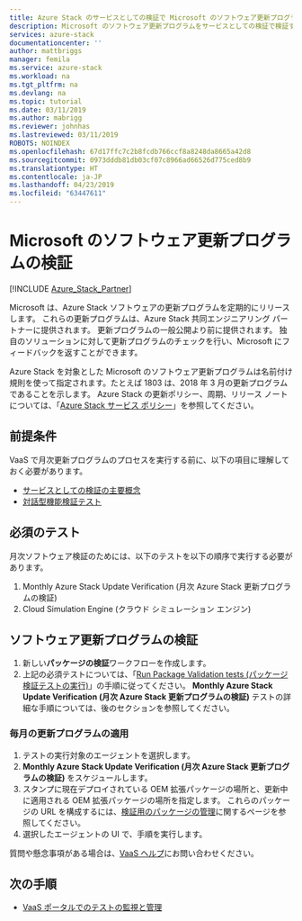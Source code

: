```yaml
---
title: Azure Stack のサービスとしての検証で Microsoft のソフトウェア更新プログラムを検証する | Microsoft Docs
description: Microsoft のソフトウェア更新プログラムをサービスとしての検証で検証する方法について説明します。
services: azure-stack
documentationcenter: ''
author: mattbriggs
manager: femila
ms.service: azure-stack
ms.workload: na
ms.tgt_pltfrm: na
ms.devlang: na
ms.topic: tutorial
ms.date: 03/11/2019
ms.author: mabrigg
ms.reviewer: johnhas
ms.lastreviewed: 03/11/2019
ROBOTS: NOINDEX
ms.openlocfilehash: 67d17ffc7c2b8fcdb766ccf8a8248da8665a42d8
ms.sourcegitcommit: 0973dddb81db03cf07c8966ad66526d775ced8b9
ms.translationtype: HT
ms.contentlocale: ja-JP
ms.lasthandoff: 04/23/2019
ms.locfileid: "63447611"
---
```

# <a name="validate-software-updates-from-microsoft"></a>Microsoft のソフトウェア更新プログラムの検証

[!INCLUDE [Azure_Stack_Partner](./includes/azure-stack-partner-appliesto.md)]

Microsoft は、Azure Stack ソフトウェアの更新プログラムを定期的にリリースします。 これらの更新プログラムは、Azure Stack 共同エンジニアリング パートナーに提供されます。 更新プログラムの一般公開より前に提供されます。 独自のソリューションに対して更新プログラムのチェックを行い、Microsoft にフィードバックを返すことができます。

Azure Stack を対象とした Microsoft のソフトウェア更新プログラムは名前付け規則を使って指定されます。たとえば 1803 は、2018 年 3 月の更新プログラムであることを示します。 Azure Stack の更新ポリシー、周期、リリース ノートについては、「[Azure Stack サービス ポリシー](../operator/azure-stack-servicing-policy.md)」を参照してください。

## <a name="prerequisites"></a>前提条件

VaaS で月次更新プログラムのプロセスを実行する前に、以下の項目に理解しておく必要があります。

- [サービスとしての検証の主要概念](azure-stack-vaas-key-concepts.md)
- [対話型機能検証テスト](azure-stack-vaas-interactive-feature-verification.md)

## <a name="required-tests"></a>必須のテスト

月次ソフトウェア検証のためには、以下のテストを以下の順序で実行する必要があります。

1. Monthly Azure Stack Update Verification (月次 Azure Stack 更新プログラムの検証)
2. Cloud Simulation Engine (クラウド シミュレーション エンジン)

## <a name="validating-software-updates"></a>ソフトウェア更新プログラムの検証

1. 新しい**パッケージの検証**ワークフローを作成します。
1. 上記の必須テストについては、「[Run Package Validation tests (パッケージ検証テストの実行)](azure-stack-vaas-validate-oem-package.md#run-package-validation-tests)」の手順に従ってください。 **Monthly Azure Stack Update Verification (月次 Azure Stack 更新プログラムの検証)** テストの詳細な手順については、後のセクションを参照してください。

### <a name="apply-the-monthly-update"></a>毎月の更新プログラムの適用

1. テストの実行対象のエージェントを選択します。
1. **Monthly Azure Stack Update Verification (月次 Azure Stack 更新プログラムの検証)** をスケジュールします。
1. スタンプに現在デプロイされている OEM 拡張パッケージの場所と、更新中に適用される OEM 拡張パッケージの場所を指定します。 これらのパッケージの URL を構成するには、[検証用のパッケージの管理](azure-stack-vaas-validate-oem-package.md#managing-packages-for-validation)に関するページを参照してください。
1. 選択したエージェントの UI で、手順を実行します。

質問や懸念事項がある場合は、[VaaS ヘルプ](mailto:vaashelp@microsoft.com)にお問い合わせください。

## <a name="next-steps"></a>次の手順

- [VaaS ポータルでのテストの監視と管理](azure-stack-vaas-monitor-test.md)